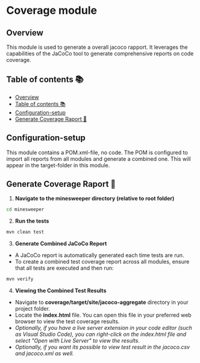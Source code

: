 # Coverage module

## Overview

This module is used to generate a overall jacoco rapport. It leverages the capabilities of the JaCoCo tool to generate comprehensive reports on code coverage.

## Table of contents 📚

- [Overview](#overview)
- [Table of contents 📚](#table-of-contents-📚)
- [Configuration-setup](#configuration-setup)
- [Generate Coverage Raport 🧪](#generate-coverage-raport-🧪)

## Configuration-setup

This module contains a POM.xml-file, no code. The POM is configured to import all reports from all modules and generate a combined one. This will appear in the target-folder in this module.

## Generate Coverage Raport 🧪

1. **Navigate to the minesweeper directory (relative to root folder)**

```cmd
cd minesweeper
```

2. **Run the tests**

```cmd
mvn clean test
```

3. **Generate Combined JaCoCo Report**

- A JaCoCo report is automatically generated each time tests are run.
- To create a combined test coverage report across all modules, ensure that all tests are executed and then run:

```cmd
mvn verify
```

4. **Viewing the Combined Test Results**

- Navigate to **coverage/target/site/jacoco-aggregate** directory in your project folder.
- Locate the **index.html** file. You can open this file in your preferred web browser to view the test coverage results.
- _Optionally, if you have a live server extension in your code editor (such as Visual Studio Code), you can right-click on the index.html file and select "Open with Live Server" to view the results._
- _Optionally, if you want its possible to view test result in the jacoco.csv and jacoco.xml as well._
